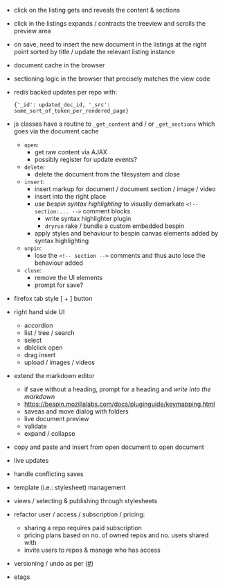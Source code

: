 
+ click on the listing gets and reveals the content & sections
* click in the listings expands / contracts the treeview and scrolls the preview area

* on save, need to insert the new document in the listings at the right point sorted by title / update the relevant listing instance

* document cache in the browser
* sectioning logic in the browser that precisely matches the view code
* redis backed updates per repo with:

    `{'_id': updated_doc_id, '_src': some_sort_of_token_per_rendered_page}`

* js classes have a routine to `_get_content` and / or `_get_sections` which goes via the document cache

  * `open`:
    * get raw content via AJAX
    * possibly register for update events?
  * `delete`:
    * delete the document from the filesystem and close
  * `insert`:
    * insert markup for document / document section / image / video
    * insert into the right place
    * *use bespin syntax highlighting* to visually demarkate `<!-- section:... -->` comment blocks
      * write syntax highlighter plugin
      * `dryrun` rake / bundle a custom embedded bespin
    * apply styles and behaviour to bespin canvas elements added by syntax highlighting
  * `unpin`: 
    * lose the `<!-- section -->` comments and thus auto lose the behaviour added
  * `close`:
    + remove the UI elements
    * prompt for save?
* firefox tab style [ + ] button
* right hand side UI
  * accordion
  * list / tree / search
  * select
  * dblclick open
  * drag insert
  * upload / images / videos
* extend the markdown editor
  * if save without a heading, prompt for a heading and *write into the markdown*
  * https://bespin.mozillalabs.com/docs/pluginguide/keymapping.html
  * saveas and move dialog with folders
  * live document preview
  * validate
  * expand / collapse
* copy and paste and insert from open document to open document
* live updates
* handle conflicting saves
* template (i.e.: stylesheet) management
* views / selecting & publishing through stylesheets
* refactor user / access / subscription / pricing:
  * sharing a repo requires paid subscription
  * pricing plans based on no. of owned repos and no. users shared with
  * invite users to repos & manage who has access
* versioning / undo as per ([#][]) 
* etags

[#]: http://blog.couch.io/post/632718824/simple-document-versioning-with-couchdb
